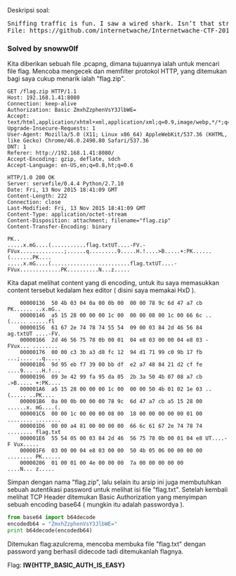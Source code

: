 Deskripsi soal:
<pre>
Sniffing traffic is fun. I saw a wired shark. Isn’t that strange?
File: https://github.com/internetwache/Internetwache-CTF-2016/tree/master/tasks/misc70/task
</pre>

<h3>Solved by snoww0lf</h3>

Kita diberikan sebuah file .pcapng, dimana tujuannya ialah untuk mencari file flag. Mencoba mengecek dan memfilter protokol HTTP, yang ditemukan bagi saya cukup menarik ialah "flag.zip".

```hex
GET /flag.zip HTTP/1.1
Host: 192.168.1.41:8080
Connection: keep-alive
Authorization: Basic ZmxhZzphenVsY3JlbWE=
Accept: text/html,application/xhtml+xml,application/xml;q=0.9,image/webp,*/*;q=0.8
Upgrade-Insecure-Requests: 1
User-Agent: Mozilla/5.0 (X11; Linux x86_64) AppleWebKit/537.36 (KHTML, like Gecko) Chrome/46.0.2490.80 Safari/537.36
DNT: 1
Referer: http://192.168.1.41:8080/
Accept-Encoding: gzip, deflate, sdch
Accept-Language: en-US,en;q=0.8,ht;q=0.6

HTTP/1.0 200 OK
Server: servefile/0.4.4 Python/2.7.10
Date: Fri, 13 Nov 2015 18:41:09 GMT
Content-Length: 222
Connection: close
Last-Modified: Fri, 13 Nov 2015 18:41:09 GMT
Content-Type: application/octet-stream
Content-Disposition: attachment; filename="flag.zip"
Content-Transfer-Encoding: binary

PK..
.....x.mG....(...........flag.txtUT....-FV.-FVux..............;......q.........9.....H.!....>B.....+:PK......(.......PK....
.....x.mG....(.........................flag.txtUT....-FVux.............PK..........N...z.....
```

Kita dapat melihat content yang di encoding, untuk itu saya memasukkan content tersebut kedalam hex editor ( disini saya memakai HxD ).

```assembly
    00000136  50 4b 03 04 0a 00 0b 00  00 00 78 9c 6d 47 a7 cb PK...... ..x.mG..
    00000146  a5 15 28 00 00 00 1c 00  00 00 08 00 1c 00 66 6c ..(..... ......fl
    00000156  61 67 2e 74 78 74 55 54  09 00 03 84 2d 46 56 84 ag.txtUT ....-FV.
    00000166  2d 46 56 75 78 0b 00 01  04 e8 03 00 00 04 e8 03 -FVux... ........
    00000176  00 00 c3 3b a3 d8 fc 12  94 d1 71 99 c0 9b 17 fb ...;.... ..q.....
    00000186  9d 95 eb f7 39 00 bb df  e2 a7 48 84 21 d2 cf fe ....9... ..H.!...
    00000196  09 3e 42 99 fa 95 da 05  2b 3a 50 4b 07 08 a7 cb .>B..... +:PK....
    000001A6  a5 15 28 00 00 00 1c 00  00 00 50 4b 01 02 1e 03 ..(..... ..PK....
    000001B6  0a 00 0b 00 00 00 78 9c  6d 47 a7 cb a5 15 28 00 ......x. mG....(.
    000001C6  00 00 1c 00 00 00 08 00  18 00 00 00 00 00 01 00 ........ ........
    000001D6  00 00 a4 81 00 00 00 00  66 6c 61 67 2e 74 78 74 ........ flag.txt
    000001E6  55 54 05 00 03 84 2d 46  56 75 78 0b 00 01 04 e8 UT....-F Vux.....
    000001F6  03 00 00 04 e8 03 00 00  50 4b 05 06 00 00 00 00 ........ PK......
    00000206  01 00 01 00 4e 00 00 00  7a 00 00 00 00 00       ....N... z.....
```

Simpan dengan nama "flag.zip", lalu selain itu arsip ini juga membutuhkan sebuah autentikasi password untuk melihat isi file "flag.txt". Setelah kembali melihat TCP Header ditemukan Basic Authorization yang menyimpan sebuah encoding base64 ( mungkin itu adalah passwordya ).

```python
from base64 import b64decode
encodedb64 = "ZmxhZzphenVsY3JlbWE="
print b64decode(encodedb64)
```

Ditemukan flag:azulcrema, mencoba membuka file "flag.txt" dengan password yang berhasil didecode tadi ditemukanlah flagnya.

Flag: <b>IW{HTTP_BASIC_AUTH_IS_EASY}</b>
